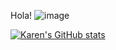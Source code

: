 Hola! ![image](https://github.com/karenprr/karenprr/assets/110915036/ae32604d-4025-4a1b-809f-c732c518aa38)

[![Karen's GitHub stats](https://github-readme-stats.vercel.app/api?username=karenprr)](https://github.com/karenprr/github-readme-stats)
